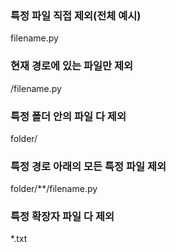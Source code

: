 ### 특정 파일 직접 제외(전체 예시) 
filename.py 

### 현재 경로에 있는 파일만 제외 
/filename.py 

### 특정 폴더 안의 파일 다 제외 
folder/ 

### 특정 경로 아래의 모든 특정 파일 제외 
folder/**/filename.py 

### 특정 확장자 파일 다 제외 
*.txt